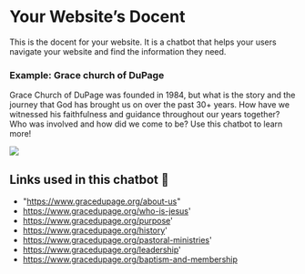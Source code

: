 # Your Website’s Docent

This is the docent for your website. It is a chatbot that helps your users navigate your website and find the information they need.

### Example: Grace church of DuPage

Grace Church of DuPage was founded in 1984, but what is the story and the journey that God has brought us on over the past 30+ years.  How have we witnessed his faithfulness and guidance throughout our years together?  Who was involved and how did we come to be? Use this chatbot to learn more!

![](branding.png)

## Links used in this chatbot 🔗

- "https://www.gracedupage.org/about-us"
- https://www.gracedupage.org/who-is-jesus'
- https://www.gracedupage.org/purpose'
- https://www.gracedupage.org/history'
- https://www.gracedupage.org/pastoral-ministries'
- https://www.gracedupage.org/leadership'
- https://www.gracedupage.org/baptism-and-membership

